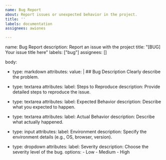 ```yaml
---
name: Bug Report
about: Report issues or unexpected behavior in the project.
title: ''
labels: documentation
assignees: awiones

---
```


name: Bug Report
description: Report an issue with the project
title: "[BUG] Your issue title here"
labels: ["bug"]
assignees: []

body:
  - type: markdown
    attributes:
      value: |
        ## Bug Description
        Clearly describe the problem.

  - type: textarea
    attributes:
      label: Steps to Reproduce
      description: Provide detailed steps to reproduce the issue.

  - type: textarea
    attributes:
      label: Expected Behavior
      description: Describe what you expected to happen.

  - type: textarea
    attributes:
      label: Actual Behavior
      description: Describe what actually happened.

  - type: input
    attributes:
      label: Environment
      description: Specify the environment details (e.g., OS, browser, version).

  - type: dropdown
    attributes:
      label: Severity
      description: Choose the severity level of the bug.
      options:
        - Low
        - Medium
        - High
